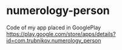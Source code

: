 # numerology-person

Code of my app placed in GooglePlay 
https://play.google.com/store/apps/details?id=com.trubnikov.numerology_person
